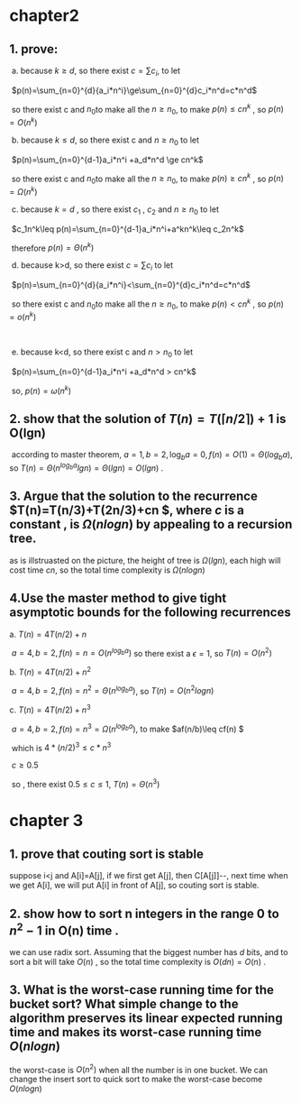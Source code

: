 # chapter2

## 1. prove:

​	a.   because $k\ge d$, so there exist   $c=\sum{}c_i$, to let 

​										$p(n)=\sum_{n=0}^{d}{a_i*n^i}\ge\sum_{n=0}^{d}c_i*n^d=c*n^d$

​		  so there exist c and $n_0$to make all the $n\ge n_0$, to make  $p(n)\leq cn^k$ , so $p(n)=O(n^k)$  



​	b.  because $k\leq d$, so there exist  c and $n\ge n_0$ to let 

​										$p(n)=\sum_{n=0}^{d-1}a_i*n^i +a_d*n^d \ge cn^k$ 

​		 so there exist c and $n_0$to make all the $n\ge n_0$, to make  $p(n)\ge cn^k$ , so $p(n)=\Omega(n^k)$  



​	c. because $k=d$ , so there exist $c_1$ , $c_2$ and $n\ge n_0$  to let  

​										$c_1n^k\leq p(n)=\sum_{n=0}^{d-1}a_i*n^i+a^kn^k\leq c_2n^k$

​		therefore $p(n)=\Theta (n^k)$



​    d. because k>d, so there exist $c=\sum c_i$ to let 

​									$p(n)=\sum_{n=0}^{d}{a_i*n^i}<\sum_{n=0}^{d}c_i*n^d=c*n^d$

​		so there exist c and $n_0$to make all the $n\ge n_0$, to make  $p(n)< cn^k$ , so $p(n)=o(n^k)$  

​	

​	e. because k<d, so there exist c and $n>n_0$ to let

​										$p(n)=\sum_{n=0}^{d-1}a_i*n^i +a_d*n^d > cn^k$ 

​		so, $p(n)=\omega (n^k)$

## 2. show that the solution of $T(n)=T(\lceil n/2\rceil)+1$ is O(lgn)

​	according to master theorem, $a=1,b=2,\log_ba=0,f(n)=O(1)=\Theta(log_ba),$  so $T(n)=\Theta(n^{log_ba}lgn)=\Theta(lgn)=O(lgn)$ .



## 3. Argue that the solution to the recurrence $T(n)=T(n/3)+T(2n/3)+cn $, where $c$ is a constant , is $\Omega (nlogn)$ by appealing to a recursion tree.



as is illstruasted on the picture, the height of tree is $\Omega(lgn)$, each high will cost time $cn$, so the total time complexity is $\Omega(nlogn)$

## 4.Use the master method to give tight asymptotic bounds for the following recurrences

a. $T(n)=4T(n/2)+n$

​	 $a=4,b=2,f(n)=n=O({n^{log_ba}})$  so there exist a $\epsilon =1$, so $T(n)=O(n^2)$ 



b. $T(n)=4T(n/2)+n^2$

​	$a=4,b=2,f(n)=n^2=\Theta(n^{log_ba})$, so $T(n)=O(n^2logn)$



c. $T(n)=4T(n/2)+n^3$

​	$a=4,b=2,f(n)=n^3=\Omega(n^{log_ba})$,  to make $af(n/b)\leq cf(n) $

​															which is 		$4*(n/2)^3\leq c*n^3$

​																							  $c\ge 0.5$						

​										                   so , there exist $0.5\leq c \leq1$, $T(n)=\Theta(n^3)$

# chapter 3					

## 1. prove that couting sort is stable

suppose i<j and A[i]=A[j], if we first get A[j], then C[A[j]]--, next time  when we get A[i], we will put A[i] in front of A[j], so couting sort is stable.

## 2. show how to sort n integers in the range 0 to $n^2-1$ in O(n) time .

 we can use  radix sort. Assuming that the biggest number has $d$ bits, and to sort a bit will take $O(n)$ , so the total time complexity is $O(dn)=O(n)$  . 

## 3. What is the worst-case running time for the bucket sort? What simple change to the algorithm preserves its linear expected running time and makes its worst-case running time $O(nlogn)$

the worst-case is $O(n^2)$ when all the number is in one bucket. We can change the insert sort to quick sort to make the worst-case become $O(nlogn)$ 













